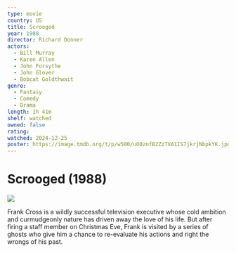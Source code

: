 ```yaml
---
type: movie
country: US
title: Scrooged
year: 1988
director: Richard Donner
actors:
  - Bill Murray
  - Karen Allen
  - John Forsythe
  - John Glover
  - Bobcat Goldthwait
genre:
  - Fantasy
  - Comedy
  - Drama
length: 1h 41m
shelf: watched
owned: false
rating:
watched: 2024-12-25
poster: https://image.tmdb.org/t/p/w500/uO0znfB2ZzTXA1IS7jkrjNbpkYK.jpg
---
```


# Scrooged (1988)

![](https://image.tmdb.org/t/p/w500/uO0znfB2ZzTXA1IS7jkrjNbpkYK.jpg)

Frank Cross is a wildly successful television executive whose cold ambition and curmudgeonly nature has driven away the love of his life. But after firing a staff member on Christmas Eve, Frank is visited by a series of ghosts who give him a chance to re-evaluate his actions and right the wrongs of his past.